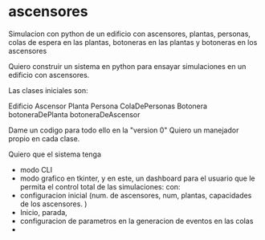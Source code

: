 # ascensores

Simulacion con python de un edificio con ascensores, plantas, personas, colas de espera en las plantas, botoneras en las plantas y botoneras en los ascensores

Quiero construir un sistema en python para ensayar simulaciones en un edificio con ascensores. 

Las clases iniciales son:

Edificio 
Ascensor
Planta
Persona
ColaDePersonas
Botonera
    botoneraDePlanta
    botoneraDeAscensor

Dame un codigo para todo ello en la "version 0"
Quiero un manejador propio en cada clase.

Quiero que el sistema tenga 
- modo CLI
- modo grafico en tkinter, y en este, un dashboard para el usuario que le permita el control total de las simulaciones: 
con:
- configuracion inicial (num. de ascensores, num, plantas, capacidades de los ascensores. )
- Inicio, parada, 
- configuracion de parametros en la generacion de eventos en las colas
- 

